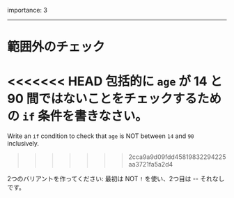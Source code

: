 importance: 3

---

# 範囲外のチェック

<<<<<<< HEAD
包括的に `age` が 14 と 90 間ではないことをチェックするための `if` 条件を書きなさい。
=======
Write an `if` condition to check that `age` is NOT between `14` and `90` inclusively.
>>>>>>> 2cca9a9d09fdd45819832294225aa3721fa5a2d4

2つのバリアントを作ってください: 最初は NOT `!` を使い、2つ目は -- それなしです。
